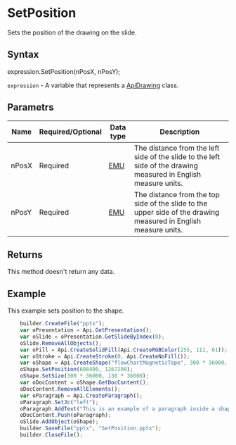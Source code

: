 # SetPosition

Sets the position of the drawing on the slide.

## Syntax

expression.SetPosition(nPosX, nPosY);

`expression` - A variable that represents a [ApiDrawing](../ApiDrawing.md) class.

## Parametrs

| **Name** | **Required/Optional** | **Data type** | **Description** |
| ------------- | ------------- | ------------- | ------------- |
| nPosX | Required | [EMU](../../../Enumerations/Emu.md) | The distance from the left side of the slide to the left side of the drawing measured in English measure units. |
| nPosY | Required | [EMU](../../../Enumerations/Emu.md) | The distance from the top side of the slide to the upper side of the drawing measured in English measure units. |

## Returns

This method doesn't return any data.

## Example

This example sets position to the shape.

```javascript
	builder.CreateFile("pptx");
	var oPresentation = Api.GetPresentation();
	var oSlide = oPresentation.GetSlideByIndex(0);
	oSlide.RemoveAllObjects();
	var oFill = Api.CreateSolidFill(Api.CreateRGBColor(255, 111, 61));
	var oStroke = Api.CreateStroke(0, Api.CreateNoFill());
	var oShape = Api.CreateShape("flowChartMagneticTape", 300 * 36000, 130 * 36000, oFill, oStroke);
	oShape.SetPosition(608400, 1267200);
	oShape.SetSize(300 * 36000, 130 * 36000);
	var oDocContent = oShape.GetDocContent();
	oDocContent.RemoveAllElements();
	var oParagraph = Api.CreateParagraph();
	oParagraph.SetJc("left");
	oParagraph.AddText("This is an example of a paragraph inside a shape. Nothing special.");
	oDocContent.Push(oParagraph);
	oSlide.AddObject(oShape);
	builder.SaveFile("pptx", "SetPosition.pptx");
	builder.CloseFile();
```